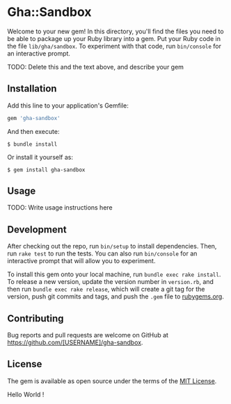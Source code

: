 # Gha::Sandbox

Welcome to your new gem! In this directory, you'll find the files you need to be able to package up your Ruby library into a gem. Put your Ruby code in the file `lib/gha/sandbox`. To experiment with that code, run `bin/console` for an interactive prompt.

TODO: Delete this and the text above, and describe your gem

## Installation

Add this line to your application's Gemfile:

```ruby
gem 'gha-sandbox'
```

And then execute:

    $ bundle install

Or install it yourself as:

    $ gem install gha-sandbox

## Usage

TODO: Write usage instructions here

## Development

After checking out the repo, run `bin/setup` to install dependencies. Then, run `rake test` to run the tests. You can also run `bin/console` for an interactive prompt that will allow you to experiment.

To install this gem onto your local machine, run `bundle exec rake install`. To release a new version, update the version number in `version.rb`, and then run `bundle exec rake release`, which will create a git tag for the version, push git commits and tags, and push the `.gem` file to [rubygems.org](https://rubygems.org).

## Contributing

Bug reports and pull requests are welcome on GitHub at https://github.com/[USERNAME]/gha-sandbox.


## License

The gem is available as open source under the terms of the [MIT License](https://opensource.org/licenses/MIT).

Hello
World
!
